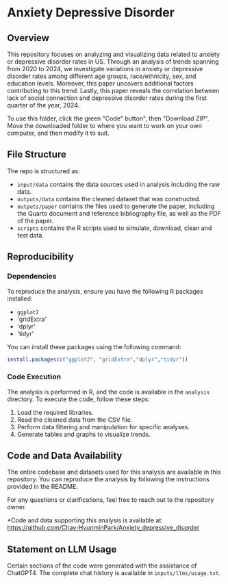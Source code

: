 # Anxiety Depressive Disorder

## Overview

This repository focuses on analyzing and visualizing data related to anxiety or depressive disorder rates in US. Through an analysis of trends spanning from 2020 to 2024, we investigate variations in anxiety or  depressive disorder rates among different age groups, race/ethnicity, sex, and education levels. Moreover, this paper uncovers additional factors contributing to this trend. Lastly, this paper reveals the correlation between lack of social connection and depressive disorder rates during the first quarter of the year, 2024. 

To use this folder, click the green "Code" button", then "Download ZIP". Move the downloaded folder to where you want to work on your own computer, and then modify it to suit.

## File Structure

The repo is structured as:

-   `input/data` contains the data sources used in analysis including the raw data.
-   `outputs/data` contains the cleaned dataset that was constructed.
-   `outputs/paper` contains the files used to generate the paper, including the Quarto document and reference bibliography file, as well as the PDF of the paper. 
-   `scripts` contains the R scripts used to simulate, download, clean and test data.

## Reproducibility

### Dependencies
To reproduce the analysis, ensure you have the following R packages installed:

- `ggplot2`
- 'gridExtra'
- 'dplyr'
- 'tidyr'

You can install these packages using the following command:

```R
install.packages(c("ggplot2", "gridExtra","dplyr","tidyr"))
```

### Code Execution
The analysis is performed in R, and the code is available in the `analysis` directory. To execute the code, follow these steps:

1. Load the required libraries.
2. Read the cleaned data from the CSV file.
3. Perform data filtering and manipulation for specific analyses.
4. Generate tables and graphs to visualize trends.
  

## Code and Data Availability

The entire codebase and datasets used for this analysis are available in this repository. You can reproduce the analysis by following the instructions provided in the README.

For any questions or clarifications, feel free to reach out to the repository owner.

*Code and data supporting this analysis is available at: https://github.com/Chay-HyunminPark/Anxiety_depressive_disorder

## Statement on LLM Usage
Certain sections of the code were generated with the assistance of ChatGPT4. The complete chat history is available in `inputs/llms/usage.txt`. 
